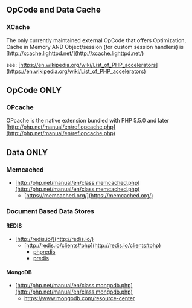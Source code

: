 

## OpCode and Data Cache

### XCache
The only currently maintained external  OpCode that offers Optimization, Cache in Memory AND Object/session (for custom session handlers) is [http://xcache.lighttpd.net/](http://xcache.lighttpd.net/)

see: [https://en.wikipedia.org/wiki/List_of_PHP_accelerators](https://en.wikipedia.org/wiki/List_of_PHP_accelerators)

## OpCode ONLY

### OPcache
OPcache is the native extension bundled with PHP 5.5.0 and later [http://php.net/manual/en/ref.opcache.php](http://php.net/manual/en/ref.opcache.php)

## Data ONLY
### Memcached
* [http://php.net/manual/en/class.memcached.php](http://php.net/manual/en/class.memcached.php) 
  + [https://memcached.org/](https://memcached.org/)

### Document Based Data Stores 

#### REDIS 
* [http://redis.io/](http://redis.io/)
  + [http://redis.io/clients#php](http://redis.io/clients#php)
    - [phpredis](https://github.com/phpredis/phpredis)
    - [predis](https://github.com/nrk/predis)

#### MongoDB
 * [http://php.net/manual/en/class.mongodb.php](http://php.net/manual/en/class.mongodb.php)
   + https://www.mongodb.com/resource-center

#### 

